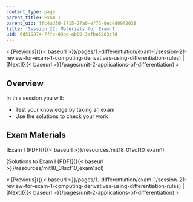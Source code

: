 ```yaml
---
content_type: page
parent_title: Exam 1
parent_uid: ffc4ad3d-8715-27a0-ef73-8ec4809f2038
title: 'Session 22: Materials for Exam 1'
uid: 6d519874-7ffe-03bd-ab00-3afba5203c7d
---
```


« [Previous]({{< baseurl >}}/pages/1.-differentiation/exam-1/session-21-review-for-exam-1-computing-derivatives-using-differentiation-rules) | [Next]({{< baseurl >}}/pages/unit-2-applications-of-differentiation) »

Overview
--------

In this session you will:

*   Test your knowledge by taking an exam
*   Use the solutions to check your work

Exam Materials
--------------

[Exam I (PDF)]({{< baseurl >}}/resources/mit18_01scf10_exam1)

[Solutions to Exam I (PDF)]({{< baseurl >}}/resources/mit18_01scf10_exam1sol)

« [Previous]({{< baseurl >}}/pages/1.-differentiation/exam-1/session-21-review-for-exam-1-computing-derivatives-using-differentiation-rules) | [Next]({{< baseurl >}}/pages/unit-2-applications-of-differentiation) »